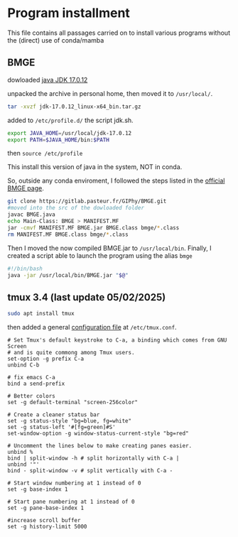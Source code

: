 # Program installment

This file contains all passages carried on to install various programs without the (direct) use of conda/mamba

## BMGE

dowloaded [java JDK 17.0.12](https://www.oracle.com/java/technologies/javase/jdk17-archive-downloads.html)

unpacked the archive in personal home, then moved it to `/usr/local/`.

```bash
tar -xvzf jdk-17.0.12_linux-x64_bin.tar.gz
```

added to `/etc/profile.d/` the script jdk.sh.

```bash
export JAVA_HOME=/usr/local/jdk-17.0.12
export PATH=$JAVA_HOME/bin:$PATH
```

then `source /etc/profile`

This install this version of java in the system, NOT in conda.

So, outside any conda enviroment, I followed the steps listed in the [official BMGE page](https://gitlab.pasteur.fr/GIPhy/BMGE).

```bash
git clone https://gitlab.pasteur.fr/GIPhy/BMGE.git
#moved into the src of the dowloaded folder
javac BMGE.java
echo Main-Class: BMGE > MANIFEST.MF
jar -cmvf MANIFEST.MF BMGE.jar BMGE.class bmge/*.class
rm MANIFEST.MF BMGE.class bmge/*.class
```

Then I moved the now compiled BMGE.jar to `/usr/local/bin`. Finally, I created a script able to launch the program using the alias `bmge`

```bash
#!/bin/bash
java -jar /usr/local/bin/BMGE.jar "$@"
```

## tmux 3.4 (last update 05/02/2025)

```bash
sudo apt install tmux
```

then added a general [configuration file](./tmux.config) at `/etc/tmux.conf`.

```text
# Set Tmux's default keystroke to C-a, a binding which comes from GNU Screen
# and is quite commong among Tmux users.
set-option -g prefix C-a
unbind C-b

# fix emacs C-a
bind a send-prefix

# Better colors
set -g default-terminal "screen-256color"

# Create a cleaner status bar
set -g status-style "bg=blue, fg=white"
set -g status-left '#[fg=green]#S'
set-window-option -g window-status-current-style "bg=red"

# Uncomment the lines below to make creating panes easier.
unbind %
bind | split-window -h # split horizontally with C-a |
unbind '"'
bind - split-window -v # split vertically with C-a -

# Start window numbering at 1 instead of 0
set -g base-index 1

# Start pane numbering at 1 instead of 0
set -g pane-base-index 1

#increase scroll buffer
set -g history-limit 5000
```
